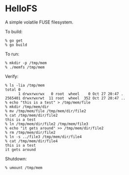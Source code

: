 # HelloFS

A simple volatile FUSE filesystem.

To build:
```console
% go get
% go build
```

To run:
```console
% mkdir -p /tmp/mem
% ./memfs /tmp/mem
```

Verify:
```console
% ls -lia /tmp/mem
total 0
      1 drwxrwxrwx   0 root  wheel    0 Oct 27 20:47 .
2565401 drwxrwxrwt  11 root  wheel  352 Oct 27 20:47 ..
% echo "this is a test" > /tmp/mem/file
% mkdir /tmp/mem/dir
% mv /tmp/mem/file /tmp/mem/dir/file2
% cat /tmp/mem/dir/file2
this is a test
% ln /tmp/mem/dir/file2 /tmp/mem/file3
% echo "it gets around" >> /tmp/mem/dir/file2
% rm /tmp/mem/dir/file2
% ln -s ../file3 /tmp/mem/dir/file4
% cat /tmp/mem/dir/file4
this is a test
it gets around
```

Shutdown:
```console
% umount /tmp/mem
```


